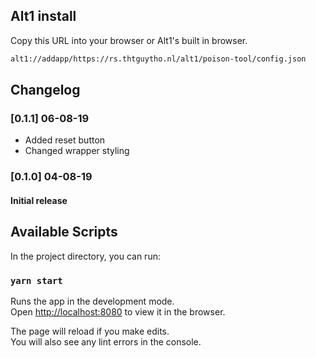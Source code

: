## Alt1 install


Copy this URL into your browser or Alt1's built in browser.

```sh
alt1://addapp/https://rs.thtguytho.nl/alt1/poison-tool/config.json
```

## Changelog

### [0.1.1] 06-08-19

 - Added reset button
 - Changed wrapper styling

### [0.1.0] 04-08-19

#### Initial release

## Available Scripts

In the project directory, you can run:

### `yarn start`

Runs the app in the development mode.<br>
Open [http://localhost:8080](http://localhost:8080) to view it in the browser.

The page will reload if you make edits.<br>
You will also see any lint errors in the console.
